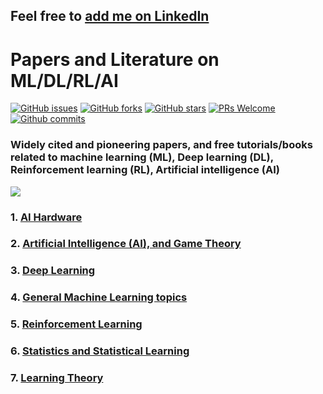 ## Feel free to [add me on LinkedIn](https://www.linkedin.com/in/tirthajyoti-sarkar-2127aa7/)

# Papers and Literature on ML/DL/RL/AI
[![GitHub issues](https://img.shields.io/github/issues/tirthajyoti/Papers-Literature-ML-DL-RL-AI.svg)](https://github.com/tirthajyoti/Papers-Literature-ML-DL-RL-AI/issues)
[![GitHub forks](https://img.shields.io/github/forks/tirthajyoti/Papers-Literature-ML-DL-RL-AI.svg)](https://github.com/tirthajyoti/Papers-Literature-ML-DL-RL-AI/network)
[![GitHub stars](https://img.shields.io/github/stars/tirthajyoti/Papers-Literature-ML-DL-RL-AI.svg)](https://github.com/tirthajyoti/Papers-Literature-ML-DL-RL-AI/stargazers)
[![PRs Welcome](https://img.shields.io/badge/PRs-welcome-brightgreen.svg)](https://github.com/tirthajyoti/Papers-Literature-ML-DL-RL-AI/pulls)
[![Github commits](https://img.shields.io/github/commit-activity/y/tirthajyoti/Papers-Literature-ML-DL-RL-AI.svg)](https://github.com/tirthajyoti/Papers-Literature-ML-DL-RL-AI/stats/contributors)

### Widely cited and pioneering papers, and free tutorials/books related to machine learning (ML), Deep learning (DL), Reinforcement learning (RL), Artificial intelligence (AI)

![](https://raw.githubusercontent.com/tirthajyoti/Papers-Literature-ML-DL-AI/master/Images/What-is-machine-learning_Definition.jpg)

### 1. [AI Hardware](https://github.com/tirthajyoti/Papers-Literature-ML-DL-AI/tree/master/AI-Game-Theory)
### 2. [Artificial Intelligence (AI), and Game Theory](https://github.com/tirthajyoti/Papers-Literature-ML-DL-AI/tree/master/AI-Game-Theory)
### 3. [Deep Learning](https://github.com/tirthajyoti/Papers-Literature-ML-DL-AI/tree/master/Deep-learning)
### 4. [General Machine Learning topics](https://github.com/tirthajyoti/Papers-Literature-ML-DL-AI/tree/master/General-Machine-Learning)
### 5. [Reinforcement Learning](https://github.com/tirthajyoti/Papers-Literature-ML-DL-AI/tree/master/Reinforcement%20Learning)
### 6. [Statistics and Statistical Learning](https://github.com/tirthajyoti/Papers-Literature-ML-DL-AI/tree/master/Statistics%20and%20Statistical%20Learning)
### 7. [Learning Theory](https://github.com/tirthajyoti/Papers-Literature-ML-DL-AI/tree/master/Learning%20Theory)
